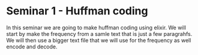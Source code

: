 # Seminar 1 - Huffman coding

In this seminar we are going to make huffman coding using elixir.
We will start by make the frequency from a samle text that is just a few paragrahfs.
We will then use a bigger text file that we will use for the frequency as well encode and decode.
